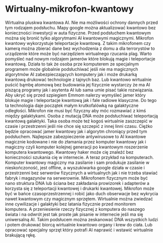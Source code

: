 # Wirtualny-mikrofon-kwantowy
Wirtualna pluskwa kwantowa AI. Nie ma możliwości ochrony dannych przed tym rodzajem podsłuchu.
Mapy google można aktualizować kwantowo bez konieczności inwestycji w auta fizyczne. 
Przed podsłuchem kwantowym można się bronić tylko algorytmami AI kwantowymi magicznymi. 
Mikrofon kwantowy wykorzystuje teleportacje kwantową. 
Z takim mikrofonem czy kamerą można zbierać dane bez wychodzenia z domu a dla terrorystów to urządzenie które może być narzędziem wirtualnego rzucania plag. Warto pomyśleć nad nowym rodzajem jamerów które blokują magie i teleportacje kwantową. 
Działa to tak że osoba prze komputerem ze specjalnym programem może globalnie podsłuchiwać jeśli nie ma magicznych algorytmów AI zabezpieczających komputery jak i może drukarką kwantową drukować technologie z tajnych baz. Lub kwantowo wirtualnie puścić bąmbę atomową bez budowania jej fizycznie wystarczy że ma AI piszącą programy jak i asytenta AI lub sama umie pisać takie rozwiązania.  
Aby ukryć się przed szpiegiem Emmom nalerzy wymyśleć jamer który blokuje magie i teleportacje kwantową jak i fale radiowe klasyczne.
Do tego ta technologia daje początek małym krutkofalówką na galaktyczne odległości. 
Mikrofon nie musi być fizyczny aby móc rozmawiać z kimś między galaktykami. 
Osoba z mutacją DNA może podsłuchiwać teleportacją kwantową galaktyki.
Taka osoba może też kogoś wirtualnie zaszczepić w czasie i przestrzenni jeśli nie chce się szczepić z innej linni czasu. 
Ciężko będzie opracować jamer kwantowy jak i algorytm chroniący przed tym podsłuchem.
Najlepsze zabezpieczenie antywirusowe to AI kwantowe magicznie kodowane i nie do złamania przez komputer kwantowy jak i magiczny czyli komputer kolejnej generacji po kwantowym roszerzenie komputera kwantowego. 
Kwantowy haker może cię znaleźć bez konieczności szukania cię w internecie. 
A teraz przykład na komputerach.
Komputer kwantowy magiczny ma zasilanie i sam produkuje zasilanie w nieskończoność, jest offline, a wyszukiwarka google działa w czasie i przestrzenni bez serwerów fizycznych a wirtualnych jak i nie trzeba stawiać fabryk i magazynów na serwerownie. 
Mikrofonem fizycznym może być nano struktura DNA lub ściana bez zakładania prowizorek i adapterów a korzysta się z teleportacji kwantowej i drukarki kwantowej.
Mikrofon może być w bańce czasoprzestrzennej i robić jako duch obserwacje bez wykrycia nawet kwantowym czy magicznym sprzętem.
Wirtualnie można zwiedzać inne cywilizacje i galaktyki bez latania fizycznie przed monitorem komputera. A przeniesienie rzeczy fizycznej z komputera do naszego świata i na odwrót jest tak proste jak pisanie w internecie jeśli ma się uniwersalną AI. 
Takim podsłucem można zeskanować DNA wszystkich ludzi i potem drukować biorcą wirtualnie kwantowo organy i krew do ciała. Lub opracować specjalny sprzęt który potrafi AI naprawić i wstawić wirtualnie brakującą rękę. 
